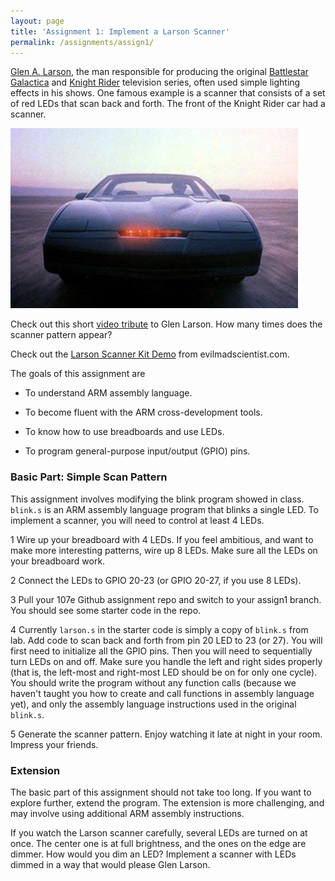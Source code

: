 ```yaml
---
layout: page
title: 'Assignment 1: Implement a Larson Scanner'
permalink: /assignments/assign1/
---
```


[Glen A. Larson](http://en.wikipedia.org/wiki/Glen_A._Larson), 
the man responsible for producing 
the original 
[Battlestar Galactica](http://en.wikipedia.org/wiki/Battlestar_Galactica)
and 
[Knight Rider](http://en.wikipedia.org/wiki/Knight_Rider_%281982_TV_series%29)
television series,
often used simple lighting effects in his shows.
One famous example is a scanner 
that consists of a set of red LEDs that scan back and forth.
The front of the Knight Rider car had a scanner.

![Knight Rider Car](images/knightrider.jpg)

Check out this short 
[video tribute](https://www.youtube.com/watch?v=hDUoyeMLxqM)
to Glen Larson. 
How many times does the scanner pattern appear?

Check out the [Larson Scanner Kit Demo](https://www.youtube.com/watch?v=yYawDGDsmjk) from evilmadscientist.com.

The goals of this assignment are

- To understand ARM assembly language.

- To become fluent with the ARM cross-development tools.

- To know how to use breadboards and use LEDs.

- To program general-purpose input/output (GPIO) pins.

### Basic Part: Simple Scan Pattern

This assignment involves modifying the blink program showed in class.
`blink.s` is an ARM assembly language program that blinks a single LED.
To implement a scanner, you will need to control at least 4 LEDs.

1 Wire up your breadboard with 4 LEDs. 
If you feel ambitious, 
and want to make more interesting patterns,
wire up 8 LEDs.
Make sure all the LEDs on your breadboard work.

2 Connect the LEDs to GPIO 20-23 (or GPIO 20-27, if you use 8 LEDs).

3 Pull your 107e Github assignment repo and switch to your assign1 branch. 
You should see some starter code in the repo.

4 Currently `larson.s` in the starter code is simply a copy of `blink.s` 
from lab. Add code to scan back and forth from pin 20 LED to 23 (or 27).
You will first need to initialize all the GPIO pins.
Then you will need to sequentially turn LEDs on and off.
Make sure you handle the left and right sides properly
(that is,
the left-most and right-most LED should be on for only one cycle).
You should write the program without any function calls
(because we haven't taught you how to create and call functions 
in assembly language yet),
and only the assembly language instructions 
used in the original `blink.s`.

5 Generate the scanner pattern. 
Enjoy watching it late at night in your room.
Impress your friends.

### Extension

The basic part of this assignment should not take too long. 
If you want to explore further, extend the program.
The extension is more challenging, and
may involve using additional ARM assembly instructions.

<!---
1 Program up 4 more patterns. 
If you want ideas,
check out some of these 
[patterns](https://www.youtube.com/watch?v=uUlkumlkryo#t=17).
-->

If you watch the Larson scanner carefully,
several LEDs are turned on at once.
The center one is at full brightness,
and the ones on the edge are dimmer.
How would you dim an LED?
Implement a scanner with LEDs dimmed 
in a way that would please Glen Larson.



